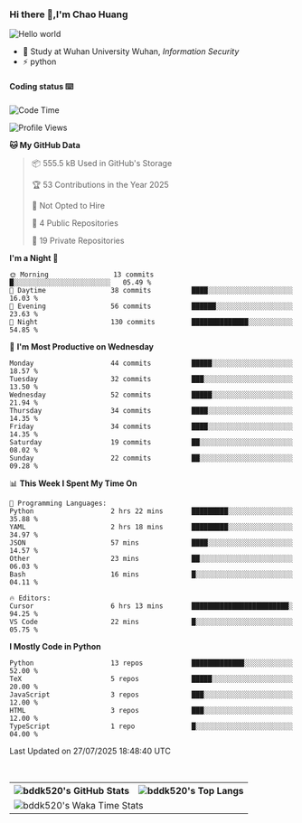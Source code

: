 ### Hi there 👋,I'm Chao Huang


<img src="https://raw.githubusercontent.com/sagar-viradiya/sagar-viradiya/master/resources/banner.png" alt="Hello world">


<br/>


- 🍻  Study at Wuhan University Wuhan, _Information Security_
- ⚡  python



#### Coding status  ⌨️

<!--START_SECTION:waka-->
![Code Time](http://img.shields.io/badge/Code%20Time-879%20hrs%207%20mins-blue)

![Profile Views](http://img.shields.io/badge/Profile%20Views-0-blue)

**🐱 My GitHub Data** 

> 📦 555.5 kB Used in GitHub's Storage 
 > 
> 🏆 53 Contributions in the Year 2025
 > 
> 🚫 Not Opted to Hire
 > 
> 📜 4 Public Repositories 
 > 
> 🔑 19 Private Repositories 
 > 
**I'm a Night 🦉** 

```text
🌞 Morning                13 commits          █░░░░░░░░░░░░░░░░░░░░░░░░   05.49 % 
🌆 Daytime                38 commits          ████░░░░░░░░░░░░░░░░░░░░░   16.03 % 
🌃 Evening                56 commits          ██████░░░░░░░░░░░░░░░░░░░   23.63 % 
🌙 Night                  130 commits         ██████████████░░░░░░░░░░░   54.85 % 
```
📅 **I'm Most Productive on Wednesday** 

```text
Monday                   44 commits          █████░░░░░░░░░░░░░░░░░░░░   18.57 % 
Tuesday                  32 commits          ███░░░░░░░░░░░░░░░░░░░░░░   13.50 % 
Wednesday                52 commits          █████░░░░░░░░░░░░░░░░░░░░   21.94 % 
Thursday                 34 commits          ████░░░░░░░░░░░░░░░░░░░░░   14.35 % 
Friday                   34 commits          ████░░░░░░░░░░░░░░░░░░░░░   14.35 % 
Saturday                 19 commits          ██░░░░░░░░░░░░░░░░░░░░░░░   08.02 % 
Sunday                   22 commits          ██░░░░░░░░░░░░░░░░░░░░░░░   09.28 % 
```


📊 **This Week I Spent My Time On** 

```text
💬 Programming Languages: 
Python                   2 hrs 22 mins       █████████░░░░░░░░░░░░░░░░   35.88 % 
YAML                     2 hrs 18 mins       █████████░░░░░░░░░░░░░░░░   34.97 % 
JSON                     57 mins             ████░░░░░░░░░░░░░░░░░░░░░   14.57 % 
Other                    23 mins             ██░░░░░░░░░░░░░░░░░░░░░░░   06.03 % 
Bash                     16 mins             █░░░░░░░░░░░░░░░░░░░░░░░░   04.11 % 

🔥 Editors: 
Cursor                   6 hrs 13 mins       ████████████████████████░   94.25 % 
VS Code                  22 mins             █░░░░░░░░░░░░░░░░░░░░░░░░   05.75 % 
```

**I Mostly Code in Python** 

```text
Python                   13 repos            █████████████░░░░░░░░░░░░   52.00 % 
TeX                      5 repos             █████░░░░░░░░░░░░░░░░░░░░   20.00 % 
JavaScript               3 repos             ███░░░░░░░░░░░░░░░░░░░░░░   12.00 % 
HTML                     3 repos             ███░░░░░░░░░░░░░░░░░░░░░░   12.00 % 
TypeScript               1 repo              █░░░░░░░░░░░░░░░░░░░░░░░░   04.00 % 
```




 Last Updated on 27/07/2025 18:48:40 UTC
<!--END_SECTION:waka-->

<br/>

<table>
  <tr>
    <th>
      <img alt="bddk520's GitHub Stats" src="https://github-readme-stats-git-masterrstaa-rickstaa.vercel.app/api?username=bddk520&show_icons=true&theme=transparent&hide_border=true" align="center" />
    </th>
    <th>
      <img alt="bddk520's Top Langs" src="https://github-readme-stats-git-masterrstaa-rickstaa.vercel.app/api/top-langs/?username=bddk520&layout=compact&theme=transparent&hide_border=true&langs_count=10&hide=CMake" align="center" /> 
    </th>
  </tr>
  <tr>
    <td colspan=2>
      <img alt="bddk520's Waka Time Stats" src="https://github-readme-stats.vercel.app/api/wakatime?username=bddk&hide_border=true&layout=compact&theme=transparent&custom_title=WorkTimeThisWeek&range=last_7_days" align="center"/>
    </td>
  </tr>
</table>
